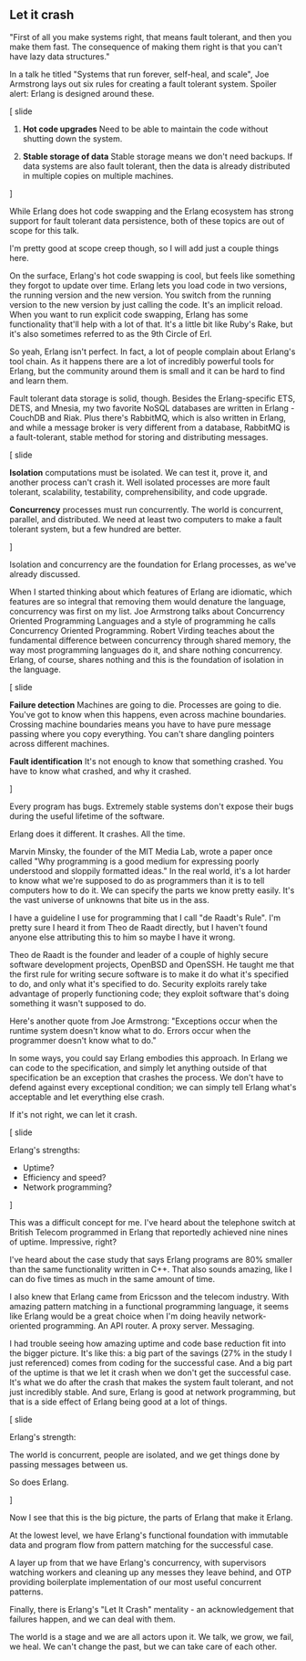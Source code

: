 

## Let it crash

"First of all you make systems right, that means fault tolerant, and then you make them fast. The consequence of making them right is that you can't have lazy data structures."

In a talk he titled "Systems that run forever, self-heal, and scale", Joe Armstrong lays out six rules for creating a fault tolerant system. Spoiler alert: Erlang is designed around these.

[ slide

1. **Hot code upgrades** Need to be able to maintain the code without shutting down the system.

2. **Stable storage of data** Stable storage means we don't need backups. If data systems are also fault tolerant, then the data is already distributed in multiple copies on multiple machines.

]

While Erlang does hot code swapping and the Erlang ecosystem has strong support for fault tolerant data persistence, both of these topics are out of scope for this talk.

I'm pretty good at scope creep though, so I will add just a couple things here.

On the surface, Erlang's hot code swapping is cool, but feels like something they forgot to update over time. Erlang lets you load code in two versions, the running version and the new version. You switch from the running version to the new version by just calling the code. It's an implicit reload. When you want to run explicit code swapping, Erlang has some functionality that'll help with a lot of that. It's a little bit like Ruby's Rake, but it's also sometimes referred to as the 9th Circle of Erl.

So yeah, Erlang isn't perfect. In fact, a lot of people complain about Erlang's tool chain. As it happens there are a lot of incredibly powerful tools for Erlang, but the community around them is small and it can be hard to find and learn them.

Fault tolerant data storage is solid, though. Besides the Erlang-specific ETS, DETS, and Mnesia, my two favorite NoSQL databases are written in Erlang - CouchDB and Riak. Plus there's RabbitMQ, which is also written in Erlang, and while a message broker is very different from a database, RabbitMQ is a fault-tolerant, stable method for storing and distributing messages.

[ slide

**Isolation** computations must be isolated. We can test it, prove it, and another process can't crash it. Well isolated processes are more fault tolerant, scalability, testability, comprehensibility, and code upgrade.

**Concurrency** processes must run concurrently. The world is concurrent, parallel, and distributed. We need at least two computers to make a fault tolerant system, but a few hundred are better.

]

Isolation and concurrency are the foundation for Erlang processes, as we've already discussed.

When I started thinking about which features of Erlang are idiomatic, which features are so integral that removing them would denature the language, concurrency was first on my list. Joe Armstrong talks about Concurrency Oriented Programming Languages and a style of programming he calls Concurrency Oriented Programming. Robert Virding teaches about the fundamental difference between concurrency through shared memory, the way most programming languages do it, and share nothing concurrency. Erlang, of course, shares nothing and this is the foundation of isolation in the language.

[ slide

**Failure detection** Machines are going to die. Processes are going to die. You've got to know when this happens, even across machine boundaries. Crossing machine boundaries means you have to have pure message passing where you copy everything. You can't share dangling pointers across different machines.

**Fault identification** It's not enough to know that something crashed. You have to know what crashed, and why it crashed.

]

Every program has bugs. Extremely stable systems don't expose their bugs during the useful lifetime of the software.

Erlang does it different. It crashes. All the time.

Marvin Minsky, the founder of the MIT Media Lab, wrote a paper once called "Why programming is a good medium for expressing poorly understood and sloppily formatted ideas." In the real world, it's a lot harder to know what we're supposed to do as programmers than it is to tell computers how to do it. We can specify the parts we know pretty easily. It's the vast universe of unknowns that bite us in the ass.

I have a guideline I use for programming that I call "de Raadt's Rule". I'm pretty sure I heard it from Theo de Raadt directly, but I haven't found anyone else attributing this to him so maybe I have it wrong.

Theo de Raadt is the founder and leader of a couple of highly secure software development projects, OpenBSD and OpenSSH. He taught me that the first rule for writing secure software is to make it do what it's specified to do, and only what it's specified to do. Security exploits rarely take advantage of properly functioning code; they exploit software that's doing something it wasn't supposed to do.

Here's another quote from Joe Armstrong: "Exceptions occur when the runtime system doesn't know what to do. Errors occur when the programmer doesn't know what to do."

In some ways, you could say Erlang embodies this approach. In Erlang we can code to the specification, and simply let anything outside of that specification be an exception that crashes the process. We don't have to defend against every exceptional condition; we can simply tell Erlang what's acceptable and let everything else crash.

If it's not right, we can let it crash.

[ slide

Erlang's strengths:

* Uptime?
* Efficiency and speed?
* Network programming?

]

This was a difficult concept for me. I've heard about the telephone switch at British Telecom programmed in Erlang that reportedly achieved nine nines of uptime. Impressive, right?

I've heard about the case study that says Erlang programs are 80% smaller than the same functionality written in C++. That also sounds amazing, like I can do five times as much in the same amount of time.

I also knew that Erlang came from Ericsson and the telecom industry. With amazing pattern matching in a functional programming language, it seems like Erlang would be a great choice when I'm doing heavily network-oriented programming. An API router. A proxy server. Messaging.

I had trouble seeing how amazing uptime and code base reduction fit into the bigger picture. It's like this: a big part of the savings (27% in the study I just referenced) comes from coding for the successful case. And a big part of the uptime is that we let it crash when we don't get the successful case. It's what we do after the crash that makes the system fault tolerant, and not just incredibly stable. And sure, Erlang is good at network programming, but that is a side effect of Erlang being good at a lot of things.

[ slide

Erlang's strength:

The world is concurrent, people are isolated, and we get things done by passing messages between us.

So does Erlang.

]

Now I see that this is the big picture, the parts of Erlang that make it Erlang.

At the lowest level, we have Erlang's functional foundation with immutable data and program flow from pattern matching for the successful case.

A layer up from that we have Erlang's concurrency, with supervisors watching workers and cleaning up any messes they leave behind, and OTP providing boilerplate implementation of our most useful concurrent patterns.

Finally, there is Erlang's "Let It Crash" mentality - an acknowledgement that failures happen, and we can deal with them.

The world is a stage and we are all actors upon it. We talk, we grow, we fail, we heal. We can't change the past, but we can take care of each other.
